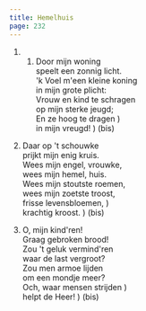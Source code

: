```yaml
---
title: Hemelhuis
page: 232
---  
```


1.  1. Door mijn woning  
speelt een zonnig licht.  
'k Voel m'een kleine koning  
in mijn grote plicht:  
Vrouw en kind te schragen  
op mijn sterke jeugd;  
En ze hoog te dragen )  
in mijn vreugd! ) (bis)  

2. Daar op 't schouwke  
prijkt mijn enig kruis.  
Wees mijn engel, vrouwke,  
wees mijn hemel, huis.  
Wees mijn stoutste roemen,  
wees mijn zoetste troost,  
frisse levensbloemen, )  
krachtig kroost. ) (bis)  

3. O, mijn kind'ren!  
Graag gebroken brood!  
Zou 't geluk vermind'ren  
waar de last vergroot?  
Zou men armoe lijden  
om een mondje meer?  
Och, waar mensen strijden )  
helpt de Heer! ) (bis)  